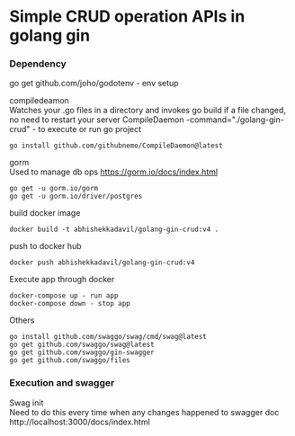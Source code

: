 # Simple CRUD operation APIs in golang gin

### Dependency

go get github.com/joho/godotenv - env setup

compiledeamon  
Watches your .go files in a directory and invokes go build if a file changed, no need to restart your server
CompileDaemon -command="./golang-gin-crud" - to execute or run go project

```
go install github.com/githubnemo/CompileDaemon@latest
```

gorm  
Used to manage db ops https://gorm.io/docs/index.html

```
go get -u gorm.io/gorm
go get -u gorm.io/driver/postgres
```

build docker image

```
docker build -t abhishekkadavil/golang-gin-crud:v4 .
```

push to docker hub

```
docker push abhishekkadavil/golang-gin-crud:v4
```

Execute app through docker

```
docker-compose up - run app
docker-compose down - stop app
```

Others

```
go install github.com/swaggo/swag/cmd/swag@latest
go get github.com/swaggo/swag@latest
go get github.com/swaggo/gin-swagger
go get github.com/swaggo/files
```

### Execution and swagger

Swag init  
Need to do this every time when any changes happened to swagger doc
http://localhost:3000/docs/index.html

